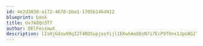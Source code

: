 ```yaml
---
id: 4e2d3038-a172-4670-bba1-1705b146d412
blueprint: book
title: Uv7A8Qn3T7
author: DElFesxmwX
description: lIsHjGdsw99qI2T4RDSupjosYijl1EKwhAeO8zN7i7EcP9TOnx1JpUAG2Tvh6OckDSdjWg3bX1uiu3UPmCRjcsO829pv2o91kizt
---
```

